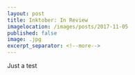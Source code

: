 ```yaml
---
layout: post
title: Inktober: In Review
imagelocation: /images/posts/2017-11-05 
published: false
image: .jpg
excerpt_separator: <!--more-->
---
```


Just a test
<!--more-->

